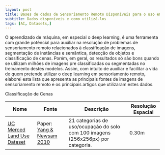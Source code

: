 ```yaml
---
layout: post
title: Bases de dados de Sensoriamento Remoto Disponíveis para o uso em Machine e Deep Learning
subtitle: Dados disponíveis e como utilizá-los  
tags: [AI, Datasets,]
---
```


O aprendizado de máquina, em especial o deep learning, é uma ferramenta com grande potêncial para auxiliar na resolução de problemas de sensoriamento remoto relacionados à classificação de imagens, segmentação de instâncias e semântica, detecção de objetos e classificação de cenas. Porém, em geral, os resultados só são bons quando se utilizam milhões de imagens pre classificadas ou segmentadas no treinamento destes modelos. Assim, com intuito de auxiliar e facilitar a vida de quem pretende utilizar o deep learning em sensoriamento remoto, elaborei esta lista que apresenta as principais fontes de imagens de sensoriamento remoto e os principais artigos que utilizaram estes dados.

Classificação de Cenas

| Nome | Fonte | Descrição | Resolução Espacial | 
| ------------- | ------------- | --------------------------- | ------------- |
| [UC Merced Land Use Dataset](http://weegee.vision.ucmerced.edu/datasets/landuse.html) | Paper: [Yang & Newsam 2010](https://www.researchgate.net/publication/221589425_Bag-of-visual-words_and_spatial_extensions_for_land-use_classification)  | 21 categorias de uso/ocupação do solo com 100 imagens (256x256px) por categoria. | 0.30m | 









